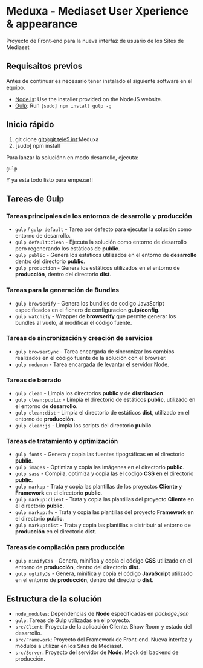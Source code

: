 # Meduxa - Mediaset User Xperience & appearance
Proyecto de Front-end para la nueva interfaz de usuario de los Sites de Mediaset


## Requisaitos previos
Antes de continuar es necesario tener instalado el siguiente software en el equipo.

  * [Node.js](http://nodejs.org): Use the installer provided on the NodeJS website.
  * [Gulp](http://gulpjs.com/): Run `[sudo] npm install gulp -g`


## Inicio rápido
1. git clone git@git.tele5.int:Meduxa
2. [sudo] npm install

Para lanzar la soluciónn en modo desarrollo, ejecuta:

`gulp`

Y ya esta todo listo para empezar!!


## Tareas de Gulp
### Tareas principales de los entornos de desarrollo y producción
* `gulp` / `gulp default` - Tarea por defecto para ejecutar la solución como entorno de desarrollo.
* `gulp default:clean` - Ejecuta la solución como entorno de desarrollo pero regenerando los estáticos de **public**.
* `gulp public` - Genera los estáticos utilizados en el entorno de **desarrollo** dentro del directorio **public**.
* `gulp production` - Genera los estáticos utilizados en el entorno de **producción**, dentro del directorio **dist**.
### Tareas para la generación de Bundles
* `gulp browserify` - Genera los bundles de codigo JavaScript especificados en el fichero de configuracion **gulp/config**.
* `gulp watchify` - Wrapper de **browserify** que permite generar los bundles al vuelo, al modificar el código fuente.
### Tareas de sincronización y creación de servicios
* `gulp browserSync` - Tarea encargada de sincronizar los cambios realizados en el código fuente de la solución con el browser.
* `gulp nodemon` - Tarea encargada de levantar el servidor Node.
### Tareas de borrado
* `gulp clean` - Limpia los directorios **public** y de **distribucion**.
* `gulp clean:public` - Limpia el directorio de estáticos **public**, utilizado en el entorno de **desarrollo**.
* `gulp clean:dist` - Limpia el directorio de estáticos **dist**, utilizado en el entorno de **producción**.
* `gulp clean:js` - Limpia los scripts del directorio **public**.
### Tareas de tratamiento y optimización
* `gulp fonts` - Genera y copia las fuentes tipográficas en el directorio **public**.
* `gulp images` - Optimiza y copia las imágenes en el directorio **public**.
* `gulp sass` - Compila, optimiza y copia las el codigo **CSS** en el directorio **public**.
* `gulp markup` - Trata y copia las plantillas de los proyectos **Cliente** y **Framework** en el directorio **public**.
* `gulp markup:client` - Trata y copia las plantillas del proyecto **Cliente** en el directorio **public**.
* `gulp markup:fw` - Trata y copia las plantillas del proyecto **Framework** en el directorio **public**.
* `gulp markup:dist` - Trata y copia las plantillas a distribuir al entorno de **producción** en el directorio **dist**.
### Tareas de compilación para producción
* `gulp minifyCss` - Genera, minifica y copia el código **CSS** utilizado en el entorno de **producción**, dentro del directorio **dist**.
* `gulp uglifyJs` - Genera, minifica y copia el código **JavaScript** utilizado en el entorno de **producción**, dentro del directorio **dist**.


## Estructura de la solución 
  * `node_modules`: Dependencias de **Node** especificadas en *package.json*
  * `gulp`: Tareas de Gulp utilizadas en el proyecto.
  * `src/Client`: Proyecto de la aplicación Cliente. Show Room y estado del desarrollo.
  * `src/Framework`: Proyecto del Framework de Front-end. Nueva interfaz y módulos a utilizar en los Sites de Mediaset.
  * `src/Server`: Proyecto del servidor de **Node**. Mock del backend de producción.
  
  